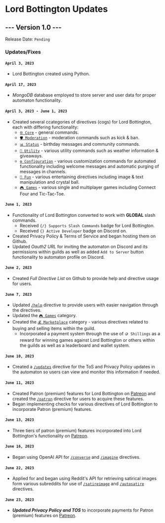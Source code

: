 # Lord Bottington Updates

## --- Version 1.0 ---

Release Date: `Pending`

### Updates/Fixes

#### `April 3, 2023`
- Lord Bottington created using Python.

#### `April 17, 2023`
- *MongoDB* database employed to store server and user data for proper automaton functionality.

#### `April 3, 2023 - June 1, 2023`
- Created several ccategories of directives (cogs) for Lord Bottington, each with differing functionality:
  + [`🌐 Core`](https://github.com/xxjsweezeyxx/Lord-Bottington/blob/main/Full%20Directive%20List.md#core) - general commands.
  + [`🛡️ Moderation`](https://github.com/xxjsweezeyxx/Lord-Bottington/blob/main/Full%20Directive%20List.md#moderation) - moderation commands such as kick & ban.
  + [`📊 Status`](https://github.com/xxjsweezeyxx/Lord-Bottington/blob/main/Full%20Directive%20List.md#status) - birthday messages and community commands.
  + [`🔧 Utility`](https://github.com/xxjsweezeyxx/Lord-Bottington/blob/main/Full%20Directive%20List.md#utility) - various utility commands such as weather information & giveaways.
  + [`⚙️ Configuration`](https://github.com/xxjsweezeyxx/Lord-Bottington/blob/main/Full%20Directive%20List.md#configuration) - various customization commands for automated functionality including welcome messages and automatic purging of messages in channels.
  + [`🎉 Fun`](https://github.com/xxjsweezeyxx/Lord-Bottington/blob/main/Full%20Directive%20List.md#fun) - various entertaining directives including image & text manipulation and crystal ball.
  + [`🎮 Games`](https://github.com/xxjsweezeyxx/Lord-Bottington/blob/main/Full%20Directive%20List.md#games) - various single and multiplayer games including Connect Four and Tic-Tac-Toe.

#### `June 1, 2023`
- Functionality of Lord Bottington converted to work with **GLOBAL** slash commands.
  + Received `{/} Supports Slash Commands` badge for Lord Bottington.
  + Received `{} Active Developer` badge on Discord on.
- Created Privacy Policy & Terms of Service and began hosting them on Github.
- Updated *Oauth2 URL* for inviting the automaton on Discord and its permissions within guilds as well as added `Add to Server` button functionality to automaton profile on Discord.

#### `June 2, 2023`
- Created *Full Directive List* on Github to provide help and directive usage for users.

#### `June 7, 2023`
- Updated [`/help`](https://github.com/xxjsweezeyxx/Lord-Bottington/blob/main/Full%20Directive%20List.md#help) directive to provide users with easier navigation through the directives.
- Updated the [`🎮 Games`](https://github.com/xxjsweezeyxx/Lord-Bottington/blob/main/Full%20Directive%20List.md#games) category.
- Created the [`💰 Marketplace`](https://github.com/xxjsweezeyxx/Lord-Bottington/blob/main/Full%20Directive%20List.md#marketplace) category - various directives related to buying and selling items within the guild.
  + Incorporated a payment system through the use of `🪙 Shillings` as a reward for winning games against Lord Bottington or others within the guilds as well as a leaderboard and wallet system.

#### `June 10, 2023`
- Created a [`/updates`](https://github.com/xxjsweezeyxx/Lord-Bottington/blob/main/Full%20Directive%20List.md#updates) directive for the ToS and Privacy Policy updates in the automaton so users can view and monitor this information if needed.

#### `June 11, 2023`
- Created Patron (premium) features for Lord Bottington on [Patreon](https://www.patreon.com/LordBottington) and created the [`/patron`](https://github.com/xxjsweezeyxx/Lord-Bottington/blob/main/Full%20Directive%20List.md#patron) directive for users to acquire these features.
- Began implementing checks for various directives of Lord Bottington to incorporate Patron (premium) features.

#### `June 13, 2023`
- Three tiers of patron (premium) features incorporated into Lord Bottington's functionality on [Patreon](https://www.patreon.com/LordBottington).

#### `June 16, 2023`
- Began using OpenAI API for [`/converse`](https://github.com/xxjsweezeyxx/Lord-Bottington/blob/main/Full%20Directive%20List.md#converse) and [`/imagine`](https://github.com/xxjsweezeyxx/Lord-Bottington/blob/main/Full%20Directive%20List.md#imagine) directives.

#### `June 22, 2023`
- Applied for and began using Reddit's API for retrieving satirical images form various subreddits for use of [`/satireimage`](https://github.com/xxjsweezeyxx/Lord-Bottington/blob/main/Full%20Directive%20List.md#satireimage) and [`/autosatire`](https://github.com/xxjsweezeyxx/Lord-Bottington/blob/main/Full%20Directive%20List.md#autosatire) directives.

#### `June 23, 2023`
- ***Updated Privacy Policy and TOS*** to incorporate payments for Patron (premium) features on [Patreon](https://www.patreon.com/LordBottington).
